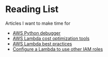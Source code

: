 # Reading List

Articles I want to make time for

- [AWS Python debugger](https://docs.aws.amazon.com/serverless-application-model/latest/developerguide/serverless-sam-cli-using-debugging-python.html)
- [AWS Lambda cost optimization tools](https://www.concurrencylabs.com/blog/aws-lambda-cost-optimization-tools/)
- [AWS Lambda best practices](https://docs.aws.amazon.com/lambda/latest/dg/best-practices.html)
- [Configure a Lambda to use other IAM roles](https://aws.amazon.com/premiumsupport/knowledge-center/lambda-function-assume-iam-role/)
